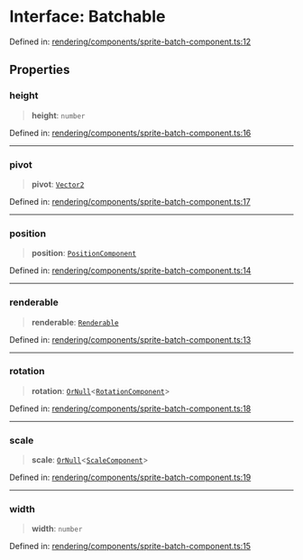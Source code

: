 # Interface: Batchable

Defined in: [rendering/components/sprite-batch-component.ts:12](https://github.com/Forge-Game-Engine/Forge/blob/7a38cd584d26e8fac97f61bf2359fb32ea34a7fc/src/rendering/components/sprite-batch-component.ts#L12)

## Properties

### height

> **height**: `number`

Defined in: [rendering/components/sprite-batch-component.ts:16](https://github.com/Forge-Game-Engine/Forge/blob/7a38cd584d26e8fac97f61bf2359fb32ea34a7fc/src/rendering/components/sprite-batch-component.ts#L16)

***

### pivot

> **pivot**: [`Vector2`](../classes/Vector2.md)

Defined in: [rendering/components/sprite-batch-component.ts:17](https://github.com/Forge-Game-Engine/Forge/blob/7a38cd584d26e8fac97f61bf2359fb32ea34a7fc/src/rendering/components/sprite-batch-component.ts#L17)

***

### position

> **position**: [`PositionComponent`](../classes/PositionComponent.md)

Defined in: [rendering/components/sprite-batch-component.ts:14](https://github.com/Forge-Game-Engine/Forge/blob/7a38cd584d26e8fac97f61bf2359fb32ea34a7fc/src/rendering/components/sprite-batch-component.ts#L14)

***

### renderable

> **renderable**: [`Renderable`](../classes/Renderable.md)

Defined in: [rendering/components/sprite-batch-component.ts:13](https://github.com/Forge-Game-Engine/Forge/blob/7a38cd584d26e8fac97f61bf2359fb32ea34a7fc/src/rendering/components/sprite-batch-component.ts#L13)

***

### rotation

> **rotation**: [`OrNull`](../type-aliases/OrNull.md)\<[`RotationComponent`](../classes/RotationComponent.md)\>

Defined in: [rendering/components/sprite-batch-component.ts:18](https://github.com/Forge-Game-Engine/Forge/blob/7a38cd584d26e8fac97f61bf2359fb32ea34a7fc/src/rendering/components/sprite-batch-component.ts#L18)

***

### scale

> **scale**: [`OrNull`](../type-aliases/OrNull.md)\<[`ScaleComponent`](../classes/ScaleComponent.md)\>

Defined in: [rendering/components/sprite-batch-component.ts:19](https://github.com/Forge-Game-Engine/Forge/blob/7a38cd584d26e8fac97f61bf2359fb32ea34a7fc/src/rendering/components/sprite-batch-component.ts#L19)

***

### width

> **width**: `number`

Defined in: [rendering/components/sprite-batch-component.ts:15](https://github.com/Forge-Game-Engine/Forge/blob/7a38cd584d26e8fac97f61bf2359fb32ea34a7fc/src/rendering/components/sprite-batch-component.ts#L15)

